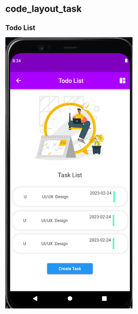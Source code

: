 # code_layout_task

## Todo List
![todo list img](https://github.com/yakobsolo/2023-project-phase-mobile-tasks/blob/main/on-boarding/code_layout_task/assets/Screenshot%20(924).png)
